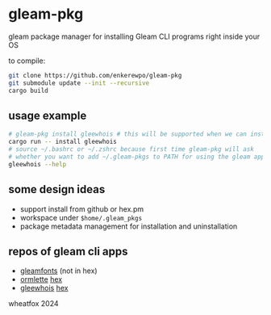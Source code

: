 # gleam-pkg

gleam package manager for installing Gleam CLI programs right inside your OS

to compile:

```bash
git clone https://github.com/enkerewpo/gleam-pkg
git submodule update --init --recursive
cargo build
```
## usage example

```bash
# gleam-pkg install gleewhois # this will be supported when we can install gleam-pkg and run it in shell
cargo run -- install gleewhois
# source ~/.bashrc or ~/.zshrc because first time gleam-pkg will ask
# whether you want to add ~/.gleam-pkgs to PATH for using the gleam app in your shell
gleewhois --help
```

## some design ideas

- support install from github or hex.pm
- workspace under `$home/.gleam_pkgs`
- package metadata management for installation and uninstallation

## repos of gleam cli apps

- [gleamfonts](https://github.com/massix/gleamfonts) (not in hex)
- [ormlette](https://github.com/ashercn97/ormlette) [hex](https://hex.pm/packages/ormlette)
- [gleewhois](https://github.com/kjartanhr/gleewhois) [hex](https://hex.pm/packages/gleewhois)

wheatfox 2024
